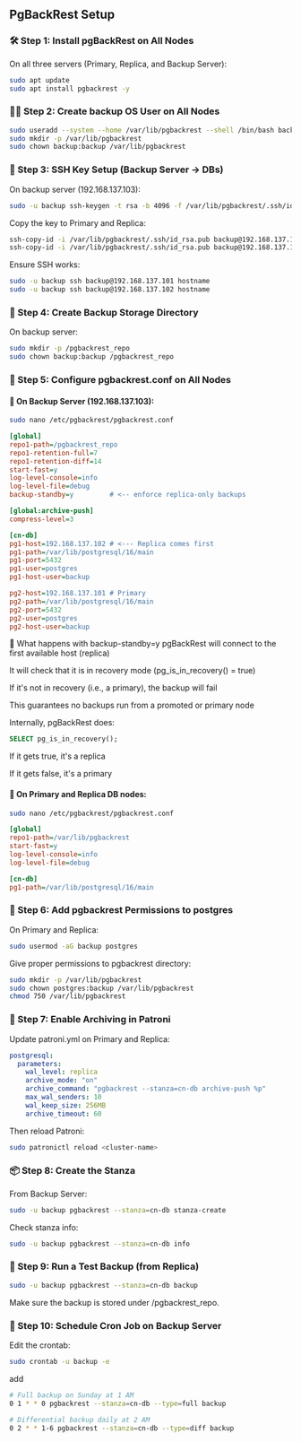 ## PgBackRest Setup

### 🛠️ Step 1: Install pgBackRest on All Nodes

On all three servers (Primary, Replica, and Backup Server):

```bash
sudo apt update
sudo apt install pgbackrest -y
```

### 🧑‍🔧 Step 2: Create backup OS User on All Nodes

```bash
sudo useradd --system --home /var/lib/pgbackrest --shell /bin/bash backup
sudo mkdir -p /var/lib/pgbackrest
sudo chown backup:backup /var/lib/pgbackrest
```

### 🔑 Step 3: SSH Key Setup (Backup Server → DBs)

On backup server (192.168.137.103):

```bash
sudo -u backup ssh-keygen -t rsa -b 4096 -f /var/lib/pgbackrest/.ssh/id_rsa -N ""
```

Copy the key to Primary and Replica:

```bash
ssh-copy-id -i /var/lib/pgbackrest/.ssh/id_rsa.pub backup@192.168.137.101
ssh-copy-id -i /var/lib/pgbackrest/.ssh/id_rsa.pub backup@192.168.137.102
```

Ensure SSH works:

```bash
sudo -u backup ssh backup@192.168.137.101 hostname
sudo -u backup ssh backup@192.168.137.102 hostname
```

### 📁 Step 4: Create Backup Storage Directory

On backup server:

```bash
sudo mkdir -p /pgbackrest_repo
sudo chown backup:backup /pgbackrest_repo
```

### 📝 Step 5: Configure pgbackrest.conf on All Nodes

#### 🧩 On Backup Server (192.168.137.103):

```bash
sudo nano /etc/pgbackrest/pgbackrest.conf
```

```ini
[global]
repo1-path=/pgbackrest_repo
repo1-retention-full=7
repo1-retention-diff=14
start-fast=y
log-level-console=info
log-level-file=debug
backup-standby=y         # <-- enforce replica-only backups

[global:archive-push]
compress-level=3

[cn-db]
pg1-host=192.168.137.102 # <--- Replica comes first
pg1-path=/var/lib/postgresql/16/main
pg1-port=5432
pg1-user=postgres
pg1-host-user=backup

pg2-host=192.168.137.101 # Primary
pg2-path=/var/lib/postgresql/16/main
pg2-port=5432
pg2-user=postgres
pg2-host-user=backup
```

🧠 What happens with backup-standby=y
pgBackRest will connect to the first available host (replica)

It will check that it is in recovery mode (pg_is_in_recovery() = true)

If it's not in recovery (i.e., a primary), the backup will fail

This guarantees no backups run from a promoted or primary node

Internally, pgBackRest does:

```sql
SELECT pg_is_in_recovery();
```

If it gets true, it's a replica

If it gets false, it's a primary

#### 🧩 On Primary and Replica DB nodes:

```bash
sudo nano /etc/pgbackrest/pgbackrest.conf
```

```ini
[global]
repo1-path=/var/lib/pgbackrest
start-fast=y
log-level-console=info
log-level-file=debug

[cn-db]
pg1-path=/var/lib/postgresql/16/main

```

### 🪪 Step 6: Add pgbackrest Permissions to postgres

On Primary and Replica:

```bash
sudo usermod -aG backup postgres
```

Give proper permissions to pgbackrest directory:

```bash
sudo mkdir -p /var/lib/pgbackrest
sudo chown postgres:backup /var/lib/pgbackrest
chmod 750 /var/lib/pgbackrest

```

### 🔄 Step 7: Enable Archiving in Patroni

Update patroni.yml on Primary and Replica:

```yaml
postgresql:
  parameters:
    wal_level: replica
    archive_mode: "on"
    archive_command: "pgbackrest --stanza=cn-db archive-push %p"
    max_wal_senders: 10
    wal_keep_size: 256MB
    archive_timeout: 60
```

Then reload Patroni:

```bash
sudo patronictl reload <cluster-name>
```

### 📦 Step 8: Create the Stanza

From Backup Server:

```bash
sudo -u backup pgbackrest --stanza=cn-db stanza-create
```

Check stanza info:

```bash
sudo -u backup pgbackrest --stanza=cn-db info

```

### 🧪 Step 9: Run a Test Backup (from Replica)

```bash
sudo -u backup pgbackrest --stanza=cn-db backup
```

Make sure the backup is stored under /pgbackrest_repo.

### 📅 Step 10: Schedule Cron Job on Backup Server

Edit the crontab:

```bash
sudo crontab -u backup -e
```

add

```bash
# Full backup on Sunday at 1 AM
0 1 * * 0 pgbackrest --stanza=cn-db --type=full backup

# Differential backup daily at 2 AM
0 2 * * 1-6 pgbackrest --stanza=cn-db --type=diff backup

```
